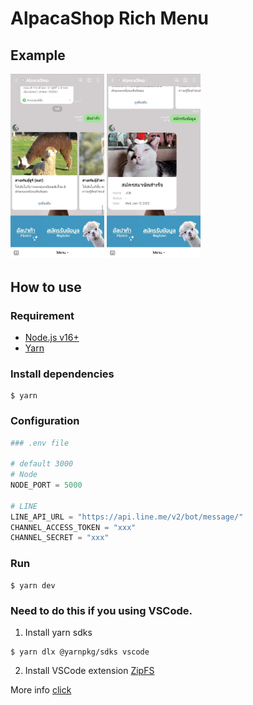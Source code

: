 # AlpacaShop Rich Menu

## Example
<img src="https://raw.githubusercontent.com/RNCAT/line-rich-menu/main/img/example1.jpg" alt="drawing" width="150"/>
<img src="https://raw.githubusercontent.com/RNCAT/line-rich-menu/main/img/example2.jpg" alt="drawing" width="150"/>
  
## How to use

### Requirement

- [Node.js v16+](https://nodejs.org/en/download/)
- [Yarn](https://classic.yarnpkg.com/lang/en/docs/install)

### Install dependencies

```shell
$ yarn
```

### Configuration

```python
### .env file

# default 3000
# Node
NODE_PORT = 5000

# LINE
LINE_API_URL = "https://api.line.me/v2/bot/message/"
CHANNEL_ACCESS_TOKEN = "xxx"
CHANNEL_SECRET = "xxx"

```

### Run

```shell
$ yarn dev
```

### Need to do this if you using VSCode.

1. Install yarn sdks

```shell
$ yarn dlx @yarnpkg/sdks vscode
```

2. Install VSCode extension [ZipFS](https://marketplace.visualstudio.com/items?itemName=arcanis.vscode-zipfs)

More info [click](https://yarnpkg.com/getting-started/editor-sdks#vscode)
